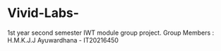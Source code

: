 # Vivid-Labs-
1st year second semester IWT module group project.
Group Members : H.M.K.J.J Ayuwardhana - IT20216450
